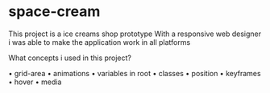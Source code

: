 # space-cream

This project is a ice creams shop prototype
With a responsive web designer i was able to make the application work in all platforms

What concepts i used in this project?

• grid-area
• animations
• variables in root
• classes
• position
• keyframes
• hover
• media
